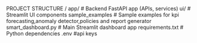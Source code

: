PROJECT STRUCTURE
/
  app/                # Backend FastAPI app (APIs, services)
  ui/                 # Streamlit UI components
  sample_examples     # Sample examples for kpi forecasting,anomaly detector,policies and report generator
  smart_dashboard.py  # Main Streamlit dashboard app
  requirements.txt    # Python dependencies
  .env                #api keys

